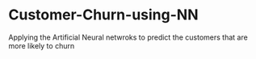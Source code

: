 # Customer-Churn-using-NN
Applying the Artificial Neural netwroks to predict the customers that are more likely to churn
